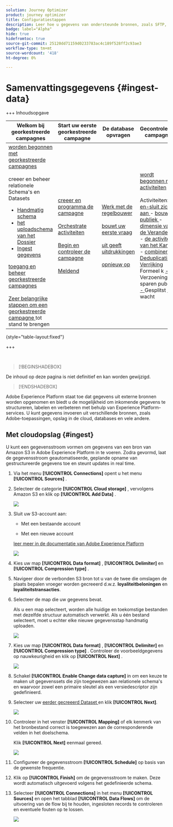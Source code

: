 ```yaml
---
solution: Journey Optimizer
product: journey optimizer
title: Configuratiestappen
description: Leer hoe u gegevens van ondersteunde bronnen, zoals SFTP, cloudopslag of databases, naar Adobe Experience Platform kunt overbrengen.
badge: label="Alpha"
hide: true
hidefromtoc: true
source-git-commit: 25120dd71159d0233783ac4c189f528ff2c93ae3
workflow-type: tm+mt
source-wordcount: '418'
ht-degree: 0%

---
```


# Samenvattingsgegevens {#ingest-data}

+++ Inhoudsopgave

| Welkom bij georkestreerde campagnes | Start uw eerste georkestreerde campagne | De database opvragen | Gecontroleerde campagnes |
|---|---|---|---|
| [ worden begonnen met georkestreerde campagnes ](gs-orchestrated-campaigns.md)<br/><br/> creeer en beheer relationele Schema&#39;s en Datasets </br> <ul><li>[ Handmatig schema ](manual-schema.md)</li><li>[ het uploadschema van het Dossier ](file-upload-schema.md)</li><li>[ Ingest gegevens ](ingest-data.md)</li></ul>[ toegang en beheer georkestreerde campagnes ](access-manage-orchestrated-campaigns.md)<br/><br/>[ Zeer belangrijke stappen om een georkestreerde campagne ](gs-campaign-creation.md) tot stand te brengen | [ creeer en programma de campagne ](create-orchestrated-campaign.md)<br/><br/>[ Orchestrate activiteiten ](orchestrate-activities.md)<br/><br/>[ Begin en controleer de campagne ](start-monitor-campaigns.md)<br/><br/>[ Meldend ](reporting-campaigns.md) | [ Werk met de regelbouwer ](orchestrated-rule-builder.md)<br/><br/>[ bouwt uw eerste vraag ](build-query.md)<br/><br/>[ uit geeft uitdrukkingen ](edit-expressions.md)<br/><br/>[ opnieuw op ](retarget.md) | [ wordt begonnen met activiteiten ](activities/about-activities.md)<br/><br/> Activiteiten:<br/>[ en-sluit zich aan ](activities/and-join.md) - [ bouwt publiek ](activities/build-audience.md) - [ dimensie van de Verandering ](activities/change-dimension.md) - [ de activiteiten van het Kanaal ](activities/channels.md) - [ combineren ](activities/combine.md) - [ Deduplicatie ](activities/deduplication.md) - [ Verrijking ](activities/enrichment.md) Formeel k [ - ](activities/fork.md) Verzoening [ - ](activities/reconciliation.md) sparen publiek [ - ](activities/save-audience.md) Gesplitst [ - ](activities/split.md) wacht [](activities/wait.md) |

{style="table-layout:fixed"}

+++

</br>

>[!BEGINSHADEBOX]

De inhoud op deze pagina is niet definitief en kan worden gewijzigd.

>[!ENDSHADEBOX]

Adobe Experience Platform staat toe dat gegevens uit externe bronnen worden opgenomen en biedt u de mogelijkheid om inkomende gegevens te structureren, labelen en verbeteren met behulp van Experience Platform-services. U kunt gegevens invoeren uit verschillende bronnen, zoals Adobe-toepassingen, opslag in de cloud, databases en vele andere.

## Met cloudopslag {#ingest}

<!--
>[!IMPORTANT]
>
>Each dataset in Adobe Experience Platform supports only one active dataflow at a time. For detailed setup guidance on how to switch data sources, refer to this [section](#cdc-ingestion).
-->

U kunt een gegevensstroom vormen om gegevens van een bron van Amazon S3 in Adobe Experience Platform in te voeren. Zodra gevormd, laat de gegevensstroom geautomatiseerde, geplande opname van gestructureerde gegevens toe en steunt updates in real time.

1. Via het menu **[!UICONTROL Connections]** opent u het menu **[!UICONTROL Sources]** .

1. Selecteer de categorie **[!UICONTROL Cloud storage]** , vervolgens Amazon S3 en klik op **[!UICONTROL Add Data]** .

   ![](assets/admin_sources_1.png)

1. Sluit uw S3-account aan:

   * Met een bestaande account

   * Met een nieuwe account

   [ leer meer in de documentatie van Adobe Experience Platform ](https://experienceleague.adobe.com/en/docs/experience-platform/destinations/catalog/cloud-storage/amazon-s3#connect)

   ![](assets/admin_sources_2.png)

1. Kies uw map **[!UICONTROL Data format]** , **[!UICONTROL Delimiter]** en **[!UICONTROL Compression type]** .

1. Navigeer door de verbonden S3 bron tot u van de twee die omslagen de plaats bepalen vroeger worden gecreeerd d.w.z. **loyaliteitbeloningen** en **loyaliteitstransacties**.

1. Selecteer de map die uw gegevens bevat.

   Als u een map selecteert, worden alle huidige en toekomstige bestanden met dezelfde structuur automatisch verwerkt. Als u één bestand selecteert, moet u echter elke nieuwe gegevensstap handmatig uploaden.

   ![](assets/S3_config_2.png)

1. Kies uw map **[!UICONTROL Data format]** , **[!UICONTROL Delimiter]** en **[!UICONTROL Compression type]** . Controleer de voorbeeldgegevens op nauwkeurigheid en klik op **[!UICONTROL Next]** .

   ![](assets/S3_config_1.png)

1. Schakel **[!UICONTROL Enable Change data capture]** in om een keuze te maken uit gegevenssets die zijn toegewezen aan relationele schema&#39;s en waarvoor zowel een primaire sleutel als een versiedescriptor zijn gedefinieerd.

1. Selecteer uw [ eerder gecreeerd Dataset ](#entities) en klik **[!UICONTROL Next]**.

   ![](assets/S3_config_3.png)

1. Controleer in het venster **[!UICONTROL Mapping]** of elk kenmerk van het bronbestand correct is toegewezen aan de corresponderende velden in het doelschema.

   Klik **[!UICONTROL Next]** eenmaal gereed.

   ![](assets/S3_config_4.png)

1. Configureer de gegevensstroom **[!UICONTROL Schedule]** op basis van de gewenste frequentie.

1. Klik op **[!UICONTROL Finish]** om de gegevensstroom te maken. Deze wordt automatisch uitgevoerd volgens het gedefinieerde schema.

1. Selecteer **[!UICONTROL Connections]** in het menu **[!UICONTROL Sources]** en open het tabblad **[!UICONTROL Data Flows]** om de uitvoering van de flow bij te houden, ingesloten records te controleren en eventuele fouten op te lossen.

   ![](assets/S3_config_5.png)

<!--### Setting Up Change data capture ingestion {#cdc-ingestion}

If you need to change the data source, you must delete the existing dataflow and create a new one pointing to the same dataset with the new source.

When using Change Data Capture (CDC), it is essential that the source and dataset remain in sync to ensure accurate incremental updates. Follow the steps below:

1. **Schema Requirements**
   - Your schema must include:
     - A **primary key** (e.g., `transaction_id`)
     - A **versioning field** (e.g., `lastmodified` or an incrementing `version_id`)
   - Enable the dataset for **Orchestrated Campaigns** if needed.

2. **CDC Dataflow Setup**
   - During dataflow creation, after choosing your source and files:
     - **Enable the CDC option**
     - Select your CDC-ready dataset
     - Confirm field mappings (especially version field)

3. **Keep Source and Target in Sync**
   - The source system must consistently update the version field so the platform can detect changes accurately.

Once set up, the platform will automatically ingest **only changed or new records** each time the flow runs.
-->